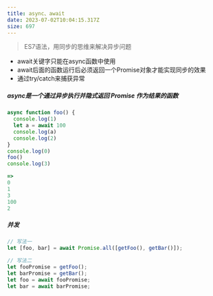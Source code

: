 ```yaml
---
title: async、await
date: 2023-07-02T10:04:15.317Z
size: 697
---
```

>  ES7语法，用同步的思维来解决异步问题

- await关键字只能在async函数中使用
- await后面的函数运行后必须返回一个Promise对象才能实现同步的效果
- 通过try/catch来捕获异常

##### async是一个通过异步执行并隐式返回 Promise 作为结果的函数

```javascript
async function foo() {
  console.log(1)
  let a = await 100
  console.log(a)
  console.log(2)
}
console.log(0)
foo()
console.log(3)

=> 
0
1
3
100
2
```

##### 并发

```js
// 写法一
let [foo, bar] = await Promise.all([getFoo(), getBar()]);

// 写法二
let fooPromise = getFoo();
let barPromise = getBar();
let foo = await fooPromise;
let bar = await barPromise;
```
